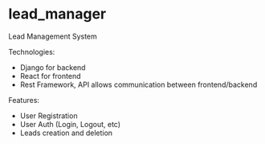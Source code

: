 # lead_manager
Lead Management System 

Technologies:
- Django for backend 
- React for frontend 
- Rest Framework, API allows communication between frontend/backend 

  
Features:
- User Registration
- User Auth (Login, Logout, etc) 
- Leads creation and deletion 
